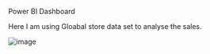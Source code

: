 Power BI Dashboard

  Here I am using Gloabal store data set to analyse the sales.
  
  ![image](https://user-images.githubusercontent.com/40292788/134098133-7c401883-6a81-44a5-b561-a6124d20244f.png)
